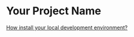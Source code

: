 # Your Project Name

[How install your local development environment?](./install-local-environment.md)
